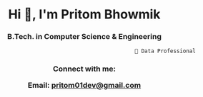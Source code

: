 <h1 align="center">Hi 👋, I'm Pritom Bhowmik</h1>
<h3 align="center"> B.Tech. in Computer Science & Engineering </h3>
                        
                        
                        
                                                       🔭 Data Professional



<h3 align="center">Connect with me:

Email: pritom01dev@gmail.com </h3>
<p align="center">
</p>








